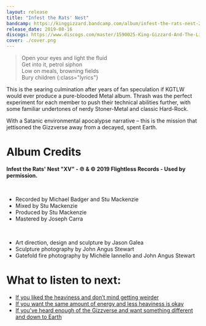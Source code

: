 ```yaml
---
layout: release
title: "Infest the Rats' Nest"
bandcamp: https://kinggizzard.bandcamp.com/album/infest-the-rats-nest-2
release_date: 2019-08-16
discogs: https://www.discogs.com/master/1590025-King-Gizzard-And-The-Lizard-Wizard-Infest-The-Rats-Nest
cover: ./cover.png
---
```


> Open your eyes and light the fluid  
> Get into it, petrol siphon  
> Low on meals, browning fields  
> Bury children
{:class="lyrics"}

This is the searing culmination after years of fan speculation if KGTLW would ever produce a pure-blooded Metal album. Thrash was the perfect experiment for each member to push their technical abilities further, with some familiar undertones of nerdy Stoner-Metal and classic Hard-Rock.

With a Satanic environmental apocalypse narrative – this is the mission that jettisoned the Gizzverse away from a decayed, spent Earth.

# Album Credits
**Infest the Rats' Nest "XV" - ℗ & © 2019 Flightless Records - Used by permission.**

<br>

* Recorded by Michael Badger and Stu Mackenzie
* Mixed by Stu Mackenzie
* Produced by Stu Mackenzie
* Mastered by Joseph Carra
<br>

* Art direction, design and sculpture by Jason Galea
* Sculpture photography by John Angus Stewart
* Gatefold fire photography by Michéle Iannello and John Angus Stewart

# What to listen to next:

*   [If you liked the heaviness and don’t mind getting weirder](../murder-of-the-universe)
*   [If you want the same amount of energy and less heaviness is okay](../nonagon-infinity)
*   [If you've heard enough of the Gizzverse and want something different and down to Earth](../changes)
